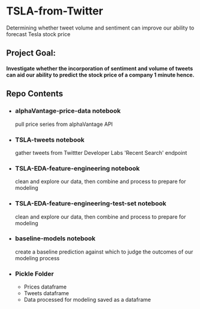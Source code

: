 # TSLA-from-Twitter
Determining whether tweet volume and sentiment can improve our ability to forecast Tesla stock price

## Project Goal:
   #### Investigate whether the incorporation of sentiment and volume of tweets can aid our ability to predict the stock price of a company 1 minute hence.

##  Repo Contents
- ### alphaVantage-price-data notebook
    pull price series from alphaVantage API
- ### TSLA-tweets notebook
    gather tweets from Twittter Developer Labs 'Recent Search' endpoint
- ### TSLA-EDA-feature-engineering notebook
    clean and explore our data, then combine and process to prepare for modeling
- ### TSLA-EDA-feature-engineering-test-set notebook
    clean and explore our data, then combine and process to prepare for modeling
- ### baseline-models notebook
    create a baseline prediction against which to judge the outcomes of our modeling process
- ### Pickle Folder
  - Prices dataframe
  - Tweets dataframe 
  - Data processed for modeling saved as a dataframe
